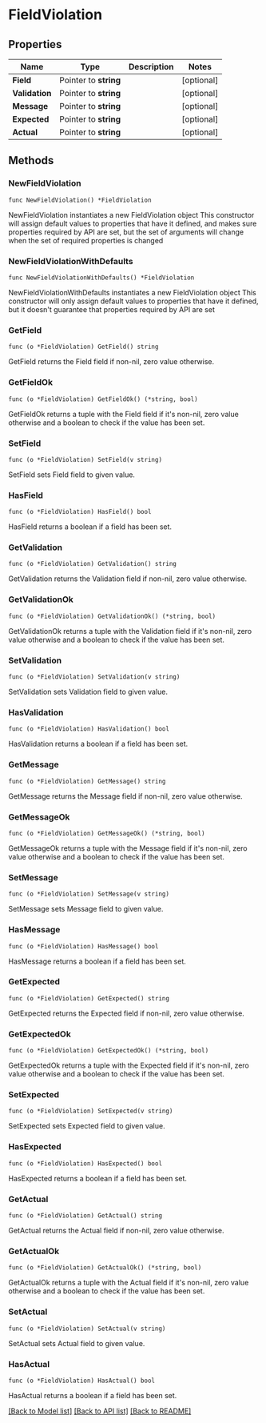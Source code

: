 # FieldViolation

## Properties

Name | Type | Description | Notes
------------ | ------------- | ------------- | -------------
**Field** | Pointer to **string** |  | [optional] 
**Validation** | Pointer to **string** |  | [optional] 
**Message** | Pointer to **string** |  | [optional] 
**Expected** | Pointer to **string** |  | [optional] 
**Actual** | Pointer to **string** |  | [optional] 

## Methods

### NewFieldViolation

`func NewFieldViolation() *FieldViolation`

NewFieldViolation instantiates a new FieldViolation object
This constructor will assign default values to properties that have it defined,
and makes sure properties required by API are set, but the set of arguments
will change when the set of required properties is changed

### NewFieldViolationWithDefaults

`func NewFieldViolationWithDefaults() *FieldViolation`

NewFieldViolationWithDefaults instantiates a new FieldViolation object
This constructor will only assign default values to properties that have it defined,
but it doesn't guarantee that properties required by API are set

### GetField

`func (o *FieldViolation) GetField() string`

GetField returns the Field field if non-nil, zero value otherwise.

### GetFieldOk

`func (o *FieldViolation) GetFieldOk() (*string, bool)`

GetFieldOk returns a tuple with the Field field if it's non-nil, zero value otherwise
and a boolean to check if the value has been set.

### SetField

`func (o *FieldViolation) SetField(v string)`

SetField sets Field field to given value.

### HasField

`func (o *FieldViolation) HasField() bool`

HasField returns a boolean if a field has been set.

### GetValidation

`func (o *FieldViolation) GetValidation() string`

GetValidation returns the Validation field if non-nil, zero value otherwise.

### GetValidationOk

`func (o *FieldViolation) GetValidationOk() (*string, bool)`

GetValidationOk returns a tuple with the Validation field if it's non-nil, zero value otherwise
and a boolean to check if the value has been set.

### SetValidation

`func (o *FieldViolation) SetValidation(v string)`

SetValidation sets Validation field to given value.

### HasValidation

`func (o *FieldViolation) HasValidation() bool`

HasValidation returns a boolean if a field has been set.

### GetMessage

`func (o *FieldViolation) GetMessage() string`

GetMessage returns the Message field if non-nil, zero value otherwise.

### GetMessageOk

`func (o *FieldViolation) GetMessageOk() (*string, bool)`

GetMessageOk returns a tuple with the Message field if it's non-nil, zero value otherwise
and a boolean to check if the value has been set.

### SetMessage

`func (o *FieldViolation) SetMessage(v string)`

SetMessage sets Message field to given value.

### HasMessage

`func (o *FieldViolation) HasMessage() bool`

HasMessage returns a boolean if a field has been set.

### GetExpected

`func (o *FieldViolation) GetExpected() string`

GetExpected returns the Expected field if non-nil, zero value otherwise.

### GetExpectedOk

`func (o *FieldViolation) GetExpectedOk() (*string, bool)`

GetExpectedOk returns a tuple with the Expected field if it's non-nil, zero value otherwise
and a boolean to check if the value has been set.

### SetExpected

`func (o *FieldViolation) SetExpected(v string)`

SetExpected sets Expected field to given value.

### HasExpected

`func (o *FieldViolation) HasExpected() bool`

HasExpected returns a boolean if a field has been set.

### GetActual

`func (o *FieldViolation) GetActual() string`

GetActual returns the Actual field if non-nil, zero value otherwise.

### GetActualOk

`func (o *FieldViolation) GetActualOk() (*string, bool)`

GetActualOk returns a tuple with the Actual field if it's non-nil, zero value otherwise
and a boolean to check if the value has been set.

### SetActual

`func (o *FieldViolation) SetActual(v string)`

SetActual sets Actual field to given value.

### HasActual

`func (o *FieldViolation) HasActual() bool`

HasActual returns a boolean if a field has been set.


[[Back to Model list]](../README.md#documentation-for-models) [[Back to API list]](../README.md#documentation-for-api-endpoints) [[Back to README]](../README.md)


